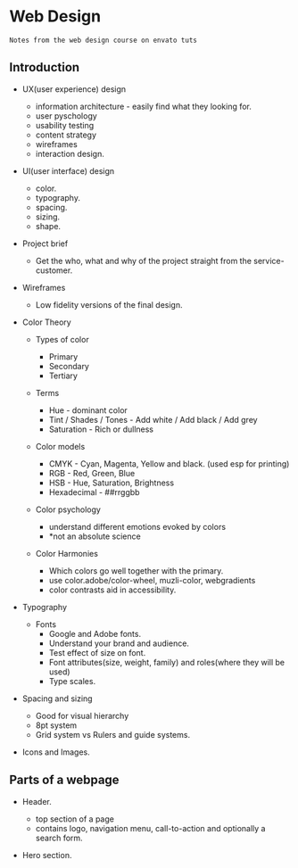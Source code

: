 # Web Design

`Notes from the web design course on envato tuts`


## Introduction

- UX(user experience) design
  - information architecture - easily find what they looking for.
  - user pyschology
  - usability testing
  - content strategy
  - wireframes
  - interaction design.

- UI(user interface) design
  - color.
  - typography.
  - spacing.
  - sizing.
  - shape.
  
- Project brief
  - Get the who, what and why of the project straight from the service-customer.

- Wireframes
  - Low fidelity versions of the final design.

- Color Theory
  
  - Types of color
    - Primary
    - Secondary
    - Tertiary
  
  - Terms
    - Hue - dominant color 
    - Tint / Shades / Tones - Add white / Add black / Add grey
    - Saturation - Rich or dullness 
  
  - Color models
    - CMYK - Cyan, Magenta, Yellow and black. (used esp for printing)
    - RGB - Red, Green, Blue
    - HSB - Hue, Saturation, Brightness
    - Hexadecimal - ##rrggbb
  
  - Color psychology
    - understand different emotions evoked by colors
    - *not an absolute science
  
  - Color Harmonies
    - Which colors go well together with the primary.
    - use color.adobe/color-wheel, muzli-color, webgradients
    - color contrasts aid in accessibility.

- Typography
  
  - Fonts
    - Google and Adobe fonts.
    - Understand your brand and audience.
    - Test effect of size on font.
    - Font attributes(size, weight, family) and roles(where they will be used)
    - Type scales.
  
- Spacing and sizing
  
  - Good for visual hierarchy
  - 8pt system
  - Grid system vs Rulers and guide systems.

- Icons and Images.

## Parts of a webpage

- Header.
  - top section of a page
  - contains logo, navigation menu, call-to-action and optionally a search form.

- Hero section.  